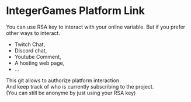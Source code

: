 # IntegerGames Platform Link

You can use RSA key to interact with your online variable.
But if you prefer other ways to interact.
- Twitch Chat,
- Discord chat,
- Youtube Comment,
- A hosting web page,
- ...


  
This git allows to authorize platform interaction.  
And keep track of who is currently subscribing to the project.  
(You can still be anonyme by just using your RSA key)  
